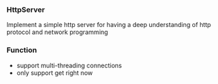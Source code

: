 
### HttpServer

Implement a simple http server for having a deep understanding of http protocol and network programming

### Function

- support multi-threading connections
- only support get right now
